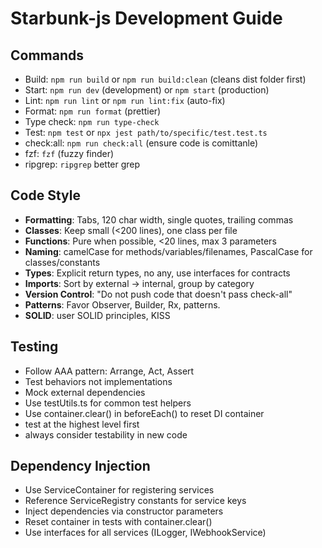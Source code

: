 # Starbunk-js Development Guide

## Commands

- Build: `npm run build` or `npm run build:clean` (cleans dist folder first)
- Start: `npm run dev` (development) or `npm start` (production)
- Lint: `npm run lint` or `npm run lint:fix` (auto-fix)
- Format: `npm run format` (prettier)
- Type check: `npm run type-check`
- Test: `npm test` or `npx jest path/to/specific/test.test.ts`
- check:all: `npm run check:all` (ensure code is comittanle)
- fzf: `fzf` (fuzzy finder)
- ripgrep: `ripgrep` better grep

## Code Style

- **Formatting**: Tabs, 120 char width, single quotes, trailing commas
- **Classes**: Keep small (<200 lines), one class per file
- **Functions**: Pure when possible, <20 lines, max 3 parameters
- **Naming**: camelCase for methods/variables/filenames, PascalCase for classes/constants
- **Types**: Explicit return types, no any, use interfaces for contracts
- **Imports**: Sort by external → internal, group by category
- **Version Control**: "Do not push code that doesn't pass check-all"
- **Patterns**: Favor Observer, Builder, Rx, patterns.
- **SOLID**: user SOLID principles, KISS

## Testing

- Follow AAA pattern: Arrange, Act, Assert
- Test behaviors not implementations
- Mock external dependencies
- Use testUtils.ts for common test helpers
- Use container.clear() in beforeEach() to reset DI container
- test at the highest level first
- always consider testability in new code

## Dependency Injection

- Use ServiceContainer for registering services
- Reference ServiceRegistry constants for service keys
- Inject dependencies via constructor parameters
- Reset container in tests with container.clear()
- Use interfaces for all services (ILogger, IWebhookService)

